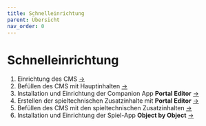 ```yaml
---
title: Schnelleinrichtung
parent: Übersicht
nav_order: 0
---
```


# Schnelleinrichtung

1. Einrichtung des CMS [&#8594;](2.1-einrichtung.html)
2. Befüllen des CMS mit Hauptinhalten [&#8594;](2.3-hauptinhalte.html)
3. Installation und Einrichtung der Companion App __Portal Editor__ [&#8594;](3.1-installation.html)
4. Erstellen der spieltechnischen Zusatzinhalte mit __Portal Editor__ [&#8594;](3.2-benutzung.html)
5. Befüllen des CMS mit den spieltechnischen Zusatzinhalten [&#8594;](2.4-zusatzinhalte.html)
6. Installation und Einrichtung der Spiel-App __Object by Object__ [&#8594;](1.1-installation.html)
